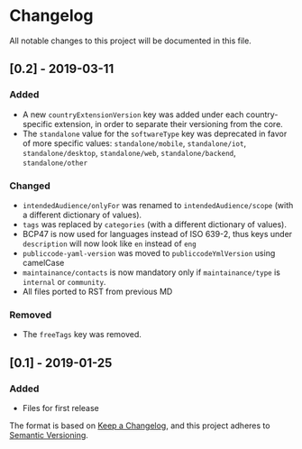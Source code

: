 # Changelog
All notable changes to this project will be documented in this file.

## [0.2] - 2019-03-11
### Added
- A new `countryExtensionVersion` key was added under each country-specific extension, in order to separate their versioning from the core.
- The `standalone` value for the `softwareType` key was deprecated in favor of more specific values: `standalone/mobile`, `standalone/iot`, `standalone/desktop`, `standalone/web`, `standalone/backend`, `standalone/other`

### Changed
- `intendedAudience/onlyFor` was renamed to `intendedAudience/scope` (with a different dictionary of values).
- `tags` was replaced by `categories` (with a different dictionary of values).
- BCP47 is now used for languages instead of ISO 639-2, thus keys under `description` will now look like `en` instead of `eng`
- `publiccode-yaml-version` was moved to `publiccodeYmlVersion` using camelCase
- `maintainance/contacts` is now mandatory only if `maintainance/type` is `internal` or `community`.
- All files ported to RST from previous MD

### Removed
- The `freeTags` key was removed.

## [0.1] - 2019-01-25
### Added
- Files for first release

The format is based on [Keep a Changelog](https://keepachangelog.com/en/1.0.0/),
and this project adheres to [Semantic Versioning](https://semver.org/spec/v2.0.0.html).
